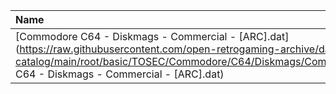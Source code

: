 |Name|Size|
|:---|---:|
|[Commodore C64 - Diskmags - Commercial - [ARC].dat](https://raw.githubusercontent.com/open-retrogaming-archive/dat-catalog/main/root/basic/TOSEC/Commodore/C64/Diskmags/Commercial/[ARC]/Commodore C64 - Diskmags - Commercial - [ARC].dat)|18595|
